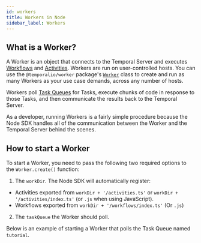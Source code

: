 ```yaml
---
id: workers
title: Workers in Node
sidebar_label: Workers
---
```


## What is a Worker?

A Worker is an object that connects to the Temporal Server and executes [Workflows](/docs/node/workflows) and [Activities](/docs/node/activities).
Workers are run on user-controlled hosts.
You can use the `@temporalio/worker` package's [`Worker`](https://nodejs.temporal.io/api/classes/worker.Worker) class to create and run as many Workers as your use case demands, across any number of hosts.

Workers poll [Task Queues](/docs/node/task-queues) for Tasks, execute chunks of code in response to those Tasks, and then communicate the results back to the Temporal Server.

As a developer, running Workers is a fairly simple procedure because the Node SDK handles all of the communication between the Worker and the Temporal Server behind the scenes.

## How to start a Worker

To start a Worker, you need to pass the following two required options to the `Worker.create()` function:

1. The `workDir`. The Node SDK will automatically register:

- Activities exported from `workDir + '/activities.ts'` or `workDir + '/activities/index.ts'` (or `.js` when using JavaScript).
- Workflows exported from `workDir + '/workflows/index.ts'` (Or `.js`)

2. The `taskQueue` the Worker should poll.

Below is an example of starting a Worker that polls the Task Queue named `tutorial`.

<!--SNIPSTART nodejs-hello-worker {"enable_source_link": false}-->
<!--SNIPEND-->
